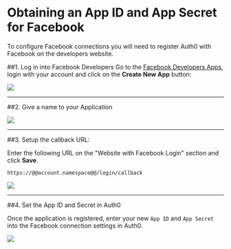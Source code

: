 # Obtaining an App ID and App Secret for Facebook

To configure Facebook connections you will need to register Auth0 with Facebook on the developers website.

##1. Log in into Facebook Developers
Go to the [Facebook Developers Apps](https://developers.facebook.com/apps), login with your account and click on the __Create New App__ button:

![](img/facebook-1.png)

---

##2. Give a name to your Application

![](img/facebook-2.png)

---

##3. Setup the callback URL:

Enter the following URL on the "Website with Facebook Login" section and click **Save**.

    https://@@account.namespace@@/login/callback

![](img/facebook-3.png)

---

##4. Set the App ID and Secret in Auth0

Once the application is registered, enter your new `App ID` and `App Secret` into the Facebook connection settings in Auth0.

![](img/facebook-4.png)
